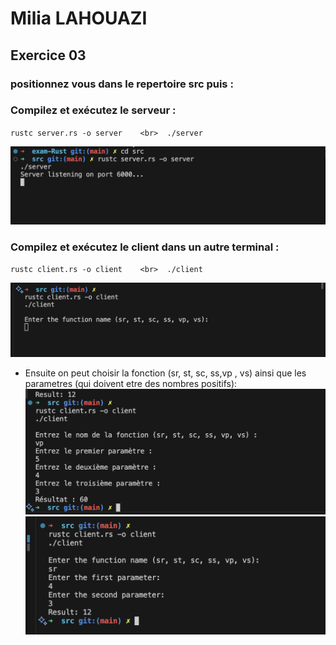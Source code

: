 # Milia LAHOUAZI

## Exercice 03
### positionnez vous dans le repertoire src puis : 
### Compilez et exécutez le serveur :

`rustc server.rs -o server    <br> 
./server`

![terminal server](server.png)


### Compilez et exécutez le client dans un autre terminal :

`rustc client.rs -o client    <br> 
./client`

![terminal client](client.png)

- Ensuite on peut choisir la fonction (sr, st, sc, ss,vp , vs) ainsi que les parametres (qui doivent etre des nombres positifs):
![vp](vp.png)
![param](param.png)
